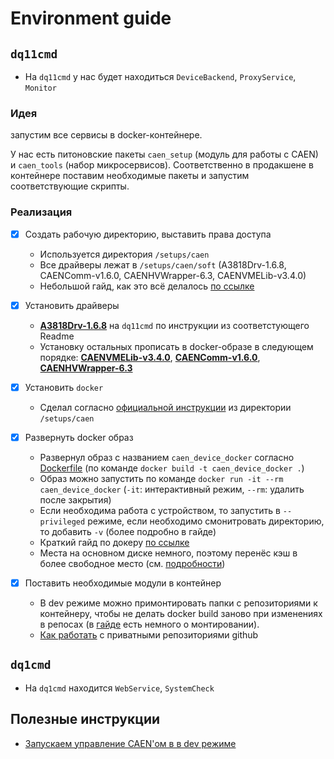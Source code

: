# Environment guide

## `dq11cmd`
* На `dq11cmd` у нас будет находиться `DeviceBackend`, `ProxyService`, `Monitor`

### Идея 
запустим все сервисы в docker-контейнере.

У нас есть питоновские пакеты `caen_setup` (модуль для работы с CAEN) и `caen_tools` (набор микросервисов).
Соответственно в продакшене в контейнере поставим необходимые пакеты и запустим соответствующие скрипты.

### Реализация
- [x] Создать рабочую директорию, выставить права доступа
  * Используется директория `/setups/caen`
  * Все драйверы лежат в `/setups/caen/soft` (A3818Drv-1.6.8, CAENComm-v1.6.0, CAENHVWrapper-6.3, CAENVMELib-v3.4.0)
  * Небольшой гайд, как это всё делалось [по ссылке](guides/group_policies.md)
- [x] Установить драйверы 
  * [**A3818Drv-1.6.8**](https://www.caen.it/download/?filter=A3818)  на `dq11cmd` по инструкции из соответстующего Readme
  * Установку остальных прописать в docker-образе в следующем порядке: [**CAENVMELib-v3.4.0**](https://www.caen.it/download/?filter=CAENVMELib%20Library), [**CAENComm-v1.6.0**](https://www.caen.it/products/caencomm-library/), [**CAENHVWrapper-6.3**](https://www.caen.it/products/caen-hv-wrapper-library/)
- [x] Установить `docker`
  * Сделал согласно [официальной инструкции](https://docs.docker.com/engine/install/centos/) из директории `/setups/caen`

- [x] Развернуть docker образ
  * Развернул образ с названием `caen_device_docker` согласно [Dockerfile](dq11/Dockerfile) (по команде `docker build -t caen_device_docker .`)
  * Образ можно запустить по команде `docker run -it --rm caen_device_docker` (`-it`: интерактивный режим, `--rm`: удалить после закрытия)
  * Если необходима работа с устройством, то запустить в `--privileged` режиме, если необходимо смонитровать директорию, то добавить `-v` (более подробно в гайде)
  * Краткий гайд по докеру [по ссылке](guides/docker_starting.md)
  * Места на основном диске немного, поэтому перенёс кэш в более свободное место (см. [подробности](https://github.com/caenHV/environment/issues/2))

- [x] Поставить необходимые модули в контейнер
  * В dev режиме можно примонтировать папки с репозиториями к контейнеру, чтобы не делать docker build заново при изменениях в репосах (в [гайде](guides/docker_starting.md) есть немного о монтировании).
  * [Как работать](guides/private_github.md) с приватными репозиториями github

## `dq1cmd`
* На `dq1cmd` находится `WebService`, `SystemCheck`

## Полезные инструкции

* [Запускаем управление CAEN'ом в в dev режиме](./guides/dev_launch.md)